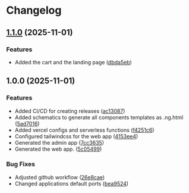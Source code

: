 # Changelog

## [1.1.0](https://github.com/Stephan-MC/morganhairextensions/compare/v1.0.0...v1.1.0) (2025-11-01)


### Features

* Added the cart and the landing page ([dbda5eb](https://github.com/Stephan-MC/morganhairextensions/commit/dbda5ebaa06d96422f964f1b5ab90d628f309667))

## 1.0.0 (2025-11-01)


### Features

* Added CI/CD for creating releases ([ac13087](https://github.com/Stephan-MC/morganhairextensions/commit/ac130875a9121aef71275349798084c1abda797d))
* Added schematics to generate all components templates as .ng.html ([5ad7016](https://github.com/Stephan-MC/morganhairextensions/commit/5ad70166f9a613ec19ada309fd7c61e5fd77e93c))
* Added vercel configs and serverless functions ([f4251c6](https://github.com/Stephan-MC/morganhairextensions/commit/f4251c654a51e2ea617d2b36f86ee4ba217e1f01))
* Configured tailwindcss for the web app ([4153ee4](https://github.com/Stephan-MC/morganhairextensions/commit/4153ee432a5c9abbbbd7869119bfeff938d640c9))
* Generated the admin app ([7cc3635](https://github.com/Stephan-MC/morganhairextensions/commit/7cc36355d41df76d8c8956f35abd8648e219ff40))
* Generated the web app. ([5c05499](https://github.com/Stephan-MC/morganhairextensions/commit/5c05499f8e1911b4ec9c59670795bfd22496a579))


### Bug Fixes

* Adjusted github workflow ([26e8cae](https://github.com/Stephan-MC/morganhairextensions/commit/26e8caeae895d967de66d9e6a0bf4fb93abd7a8b))
* Changed applications default ports ([bea9524](https://github.com/Stephan-MC/morganhairextensions/commit/bea9524a13fee32e8d63c971015fcd844da0993b))
